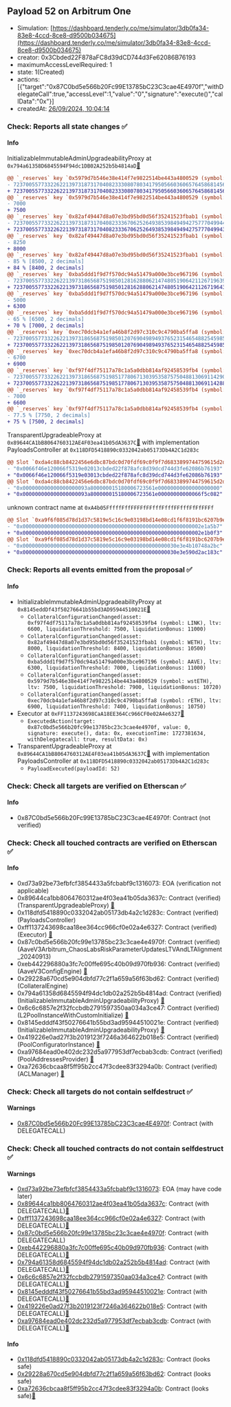 ## Payload 52 on Arbitrum One

- Simulation: [https://dashboard.tenderly.co/me/simulator/3db0fa34-83e8-4ccd-8ce8-d9500b034675](https://dashboard.tenderly.co/me/simulator/3db0fa34-83e8-4ccd-8ce8-d9500b034675)
- creator: 0x3Cbded22F878aFC8d39dCD744d3Fe62086B76193
- maximumAccessLevelRequired: 1
- state: 1(Created)
- actions: [{"target":"0x87C0bd5e566b20Fc99E13785bC23C3cae4E4970f","withDelegateCall":true,"accessLevel":1,"value":"0","signature":"execute()","callData":"0x"}]
- createdAt: [26/09/2024, 10:04:14](https://arbiscan.io/tx/0x57bf17633fc352e339c68c2a9362513acc584fb229b4a8ed84d1daf832c428f6)

### Check: Reports all state changes :white_check_mark:

#### Info


InitializableImmutableAdminUpgradeabilityProxy at `0x794a61358D6845594F94dc1DB02A252b5b4814aD`[:ghost:](https://github.com/bgd-labs/aave-address-book "AaveV3Arbitrum.POOL")
```diff
@@ `_reserves` key `0x5979d7b546e38e414f7e9822514be443a4800529 (symbol: wstETH).configuration.data` @@
- 7237005577332262213973187317040823330807803417950566036065764586814562900824
+ 7237005577332262213973187317040823330807803417950566036065764586814562901324
@@ `_reserves` key `0x5979d7b546e38e414f7e9822514be443a4800529 (symbol: wstETH).configuration.data_decoded.ltv` @@
- 7000
+ 7500
@@ `_reserves` key `0x82af49447d8a07e3bd95bd0d56f35241523fbab1 (symbol: WETH).configuration.data` @@
- 7237005577332262213973187317040823336706252649385398494942757770499441565754
+ 7237005577332262213973187317040823336706252649385398494942757770499435011904
@@ `_reserves` key `0x82af49447d8a07e3bd95bd0d56f35241523fbab1 (symbol: WETH).configuration.data_decoded.ltv` @@
- 8250
+ 8000
@@ `_reserves` key `0x82af49447d8a07e3bd95bd0d56f35241523fbab1 (symbol: WETH).configuration.data_decoded.liquidationThreshold` @@
- 85 % [8500, 2 decimals]
+ 84 % [8400, 2 decimals]
@@ `_reserves` key `0xba5ddd1f9d7f570dc94a51479a000e3bce967196 (symbol: AAVE).configuration.data` @@
- 7237005577332262213973186568751985012816288062147480519064211267196398343048
+ 7237005577332262213973186568751985012816288062147480519064211267196431112348
@@ `_reserves` key `0xba5ddd1f9d7f570dc94a51479a000e3bce967196 (symbol: AAVE).configuration.data_decoded.ltv` @@
- 5000
+ 6300
@@ `_reserves` key `0xba5ddd1f9d7f570dc94a51479a000e3bce967196 (symbol: AAVE).configuration.data_decoded.liquidationThreshold` @@
- 65 % [6500, 2 decimals]
+ 70 % [7000, 2 decimals]
@@ `_reserves` key `0xec70dcb4a1efa46b8f2d97c310c9c4790ba5ffa8 (symbol: rETH).configuration.data` @@
- 7237005577332262213973186568751985012076904989493765231546548825459853367852
+ 7237005577332262213973186568751985012076904989493765231546548825459853368052
@@ `_reserves` key `0xec70dcb4a1efa46b8f2d97c310c9c4790ba5ffa8 (symbol: rETH).configuration.data_decoded.ltv` @@
- 6700
+ 6900
@@ `_reserves` key `0xf97f4df75117a78c1a5a0dbb814af92458539fb4 (symbol: LINK).configuration.data` @@
- 7237005577332262213973186568751985177806713039535875750488130691142900915032
+ 7237005577332262213973186568751985177806713039535875750488130691142884530632
@@ `_reserves` key `0xf97f4df75117a78c1a5a0dbb814af92458539fb4 (symbol: LINK).configuration.data_decoded.ltv` @@
- 7000
+ 6600
@@ `_reserves` key `0xf97f4df75117a78c1a5a0dbb814af92458539fb4 (symbol: LINK).configuration.data_decoded.liquidationThreshold` @@
- 77.5 % [7750, 2 decimals]
+ 75 % [7500, 2 decimals]
```

TransparentUpgradeableProxy at `0x89644CA1bB8064760312AE4F03ea41b05dA3637C`[:ghost:](https://github.com/bgd-labs/aave-address-book "GovernanceV3Arbitrum.PAYLOADS_CONTROLLER") with implementation PayloadsController at `0x118DFD5418890c0332042ab05173Db4A2C1d283c`
```diff
@@ Slot `0xda4c88cb8422456e6dbc87bdc0d70fdf69c0f9f7d6833899744759615d2d4cc5` @@
- "0x0066f46e120066f5319e02013cbded22f878afc8d39dcd744d3fe62086b76193"
+ "0x0066f46e120066f5319e03013cbded22f878afc8d39dcd744d3fe62086b76193"
@@ Slot `0xda4c88cb8422456e6dbc87bdc0d70fdf69c0f9f7d6833899744759615d2d4cc6` @@
- "0x000000000000000000093a800000015180006723561e00000000000000000000"
+ "0x000000000000000000093a800000015180006723561e00000000000066f5c082"
```

unknown contract name at `0xA4b05FffffFffFFFFfFFfffFfffFFfffFfFfFFFf`
```diff
@@ Slot `0xa9f6f085d78d1d37c5819e5c16c9e03198bd14e08cd1f6f8191bc6207b9e9706` @@
- "0x0000000000000000000000000000000000000000000000000000000002e1a5b7"
+ "0x0000000000000000000000000000000000000000000000000000000002e1b0f3"
@@ Slot `0xa9f6f085d78d1d37c5819e5c16c9e03198bd14e08cd1f6f8191bc6207b9e970b` @@
- "0x00000000000000000000000000000000000000000000000030e3e4b10748a2bc"
+ "0x00000000000000000000000000000000000000000000000030e3e590d2ac183c"
```


### Check: Reports all events emitted from the proposal :white_check_mark:

#### Info

- InitializableImmutableAdminUpgradeabilityProxy at `0x8145eddDf43f50276641b55bd3AD95944510021E`[:ghost:](https://github.com/bgd-labs/aave-address-book "AaveV3Arbitrum.POOL_CONFIGURATOR")
  - `CollateralConfigurationChanged(asset: 0xf97f4df75117a78c1a5a0dbb814af92458539fb4 (symbol: LINK), ltv: 6600, liquidationThreshold: 7500, liquidationBonus: 11000)`
  - `CollateralConfigurationChanged(asset: 0x82af49447d8a07e3bd95bd0d56f35241523fbab1 (symbol: WETH), ltv: 8000, liquidationThreshold: 8400, liquidationBonus: 10500)`
  - `CollateralConfigurationChanged(asset: 0xba5ddd1f9d7f570dc94a51479a000e3bce967196 (symbol: AAVE), ltv: 6300, liquidationThreshold: 7000, liquidationBonus: 11000)`
  - `CollateralConfigurationChanged(asset: 0x5979d7b546e38e414f7e9822514be443a4800529 (symbol: wstETH), ltv: 7500, liquidationThreshold: 7900, liquidationBonus: 10720)`
  - `CollateralConfigurationChanged(asset: 0xec70dcb4a1efa46b8f2d97c310c9c4790ba5ffa8 (symbol: rETH), ltv: 6900, liquidationThreshold: 7400, liquidationBonus: 10750)`
- Executor at `0xFF1137243698CaA18EE364Cc966CF0e02A4e6327`[:ghost:](https://github.com/bgd-labs/aave-address-book "AaveV3Arbitrum.ACL_ADMIN, GovernanceV3Arbitrum.EXECUTOR_LVL_1")
  - `ExecutedAction(target: 0x87c0bd5e566b20fc99e13785bc23c3cae4e4970f, value: 0, signature: execute(), data: 0x, executionTime: 1727381634, withDelegatecall: true, resultData: 0x)`
- TransparentUpgradeableProxy at `0x89644CA1bB8064760312AE4F03ea41b05dA3637C`[:ghost:](https://github.com/bgd-labs/aave-address-book "GovernanceV3Arbitrum.PAYLOADS_CONTROLLER") with implementation PayloadsController at `0x118DFD5418890c0332042ab05173Db4A2C1d283c`
  - `PayloadExecuted(payloadId: 52)`

### Check: Check all targets are verified on Etherscan :white_check_mark:

#### Info

- 0x87C0bd5e566b20Fc99E13785bC23C3cae4E4970f: Contract (not verified) 

### Check: Check all touched contracts are verified on Etherscan :white_check_mark:

#### Info

- 0xd73a92be73efbfcf3854433a5fcbabf9c1316073: EOA (verification not applicable)
- 0x89644ca1bb8064760312ae4f03ea41b05da3637c: Contract (verified) (TransparentUpgradeableProxy) [:ghost:](https://github.com/bgd-labs/aave-address-book "GovernanceV3Arbitrum.PAYLOADS_CONTROLLER")
- 0x118dfd5418890c0332042ab05173db4a2c1d283c: Contract (verified) (PayloadsController) 
- 0xff1137243698caa18ee364cc966cf0e02a4e6327: Contract (verified) (Executor) [:ghost:](https://github.com/bgd-labs/aave-address-book "AaveV3Arbitrum.ACL_ADMIN, GovernanceV3Arbitrum.EXECUTOR_LVL_1")
- 0x87c0bd5e566b20fc99e13785bc23c3cae4e4970f: Contract (verified) (AaveV3Arbitrum_ChaosLabsRiskParameterUpdatesLTVAndLTAlignment_20240913) 
- 0xeb442296880a3fc7c00ffe695c40b09d970fb936: Contract (verified) (AaveV3ConfigEngine) [:ghost:](https://github.com/bgd-labs/aave-address-book "AaveV3Arbitrum.CONFIG_ENGINE")
- 0x29228a670cd5e904dbfd77c2f1a659a56f63bd62: Contract (verified) (CollateralEngine) 
- 0x794a61358d6845594f94dc1db02a252b5b4814ad: Contract (verified) (InitializableImmutableAdminUpgradeabilityProxy) [:ghost:](https://github.com/bgd-labs/aave-address-book "AaveV3Arbitrum.POOL")
- 0x6c6c6857e2f32fccbdb2791597350aa034a3ce47: Contract (verified) (L2PoolInstanceWithCustomInitialize) [:ghost:](https://github.com/bgd-labs/aave-address-book "AaveV3Arbitrum.POOL_IMPL")
- 0x8145edddf43f50276641b55bd3ad95944510021e: Contract (verified) (InitializableImmutableAdminUpgradeabilityProxy) [:ghost:](https://github.com/bgd-labs/aave-address-book "AaveV3Arbitrum.POOL_CONFIGURATOR")
- 0x419226e0ad27f3b2019123f7246a364622b018e5: Contract (verified) (PoolConfiguratorInstance) [:ghost:](https://github.com/bgd-labs/aave-address-book "AaveV3Arbitrum.POOL_CONFIGURATOR_IMPL")
- 0xa97684ead0e402dc232d5a977953df7ecbab3cdb: Contract (verified) (PoolAddressesProvider) [:ghost:](https://github.com/bgd-labs/aave-address-book "AaveV3Arbitrum.POOL_ADDRESSES_PROVIDER")
- 0xa72636cbcaa8f5ff95b2cc47f3cdee83f3294a0b: Contract (verified) (ACLManager) [:ghost:](https://github.com/bgd-labs/aave-address-book "AaveV3Arbitrum.ACL_MANAGER")

### Check: Check all targets do not contain selfdestruct :white_check_mark:

#### Warnings

- [0x87C0bd5e566b20Fc99E13785bC23C3cae4E4970f](https://arbiscan.io/address/0x87C0bd5e566b20Fc99E13785bC23C3cae4E4970f): Contract (with DELEGATECALL)

### Check: Check all touched contracts do not contain selfdestruct :white_check_mark:

#### Warnings

- [0xd73a92be73efbfcf3854433a5fcbabf9c1316073](https://arbiscan.io/address/0xd73a92be73efbfcf3854433a5fcbabf9c1316073): EOA (may have code later)
- [0x89644ca1bb8064760312ae4f03ea41b05da3637c](https://arbiscan.io/address/0x89644ca1bb8064760312ae4f03ea41b05da3637c): Contract (with DELEGATECALL)[:ghost:](https://github.com/bgd-labs/aave-address-book "GovernanceV3Arbitrum.PAYLOADS_CONTROLLER")
- [0xff1137243698caa18ee364cc966cf0e02a4e6327](https://arbiscan.io/address/0xff1137243698caa18ee364cc966cf0e02a4e6327): Contract (with DELEGATECALL)[:ghost:](https://github.com/bgd-labs/aave-address-book "AaveV3Arbitrum.ACL_ADMIN, GovernanceV3Arbitrum.EXECUTOR_LVL_1")
- [0x87c0bd5e566b20fc99e13785bc23c3cae4e4970f](https://arbiscan.io/address/0x87c0bd5e566b20fc99e13785bc23c3cae4e4970f): Contract (with DELEGATECALL)
- [0xeb442296880a3fc7c00ffe695c40b09d970fb936](https://arbiscan.io/address/0xeb442296880a3fc7c00ffe695c40b09d970fb936): Contract (with DELEGATECALL)[:ghost:](https://github.com/bgd-labs/aave-address-book "AaveV3Arbitrum.CONFIG_ENGINE")
- [0x794a61358d6845594f94dc1db02a252b5b4814ad](https://arbiscan.io/address/0x794a61358d6845594f94dc1db02a252b5b4814ad): Contract (with DELEGATECALL)[:ghost:](https://github.com/bgd-labs/aave-address-book "AaveV3Arbitrum.POOL")
- [0x6c6c6857e2f32fccbdb2791597350aa034a3ce47](https://arbiscan.io/address/0x6c6c6857e2f32fccbdb2791597350aa034a3ce47): Contract (with DELEGATECALL)[:ghost:](https://github.com/bgd-labs/aave-address-book "AaveV3Arbitrum.POOL_IMPL")
- [0x8145edddf43f50276641b55bd3ad95944510021e](https://arbiscan.io/address/0x8145edddf43f50276641b55bd3ad95944510021e): Contract (with DELEGATECALL)[:ghost:](https://github.com/bgd-labs/aave-address-book "AaveV3Arbitrum.POOL_CONFIGURATOR")
- [0x419226e0ad27f3b2019123f7246a364622b018e5](https://arbiscan.io/address/0x419226e0ad27f3b2019123f7246a364622b018e5): Contract (with DELEGATECALL)[:ghost:](https://github.com/bgd-labs/aave-address-book "AaveV3Arbitrum.POOL_CONFIGURATOR_IMPL")
- [0xa97684ead0e402dc232d5a977953df7ecbab3cdb](https://arbiscan.io/address/0xa97684ead0e402dc232d5a977953df7ecbab3cdb): Contract (with DELEGATECALL)[:ghost:](https://github.com/bgd-labs/aave-address-book "AaveV3Arbitrum.POOL_ADDRESSES_PROVIDER")

#### Info

- [0x118dfd5418890c0332042ab05173db4a2c1d283c](https://arbiscan.io/address/0x118dfd5418890c0332042ab05173db4a2c1d283c): Contract (looks safe)
- [0x29228a670cd5e904dbfd77c2f1a659a56f63bd62](https://arbiscan.io/address/0x29228a670cd5e904dbfd77c2f1a659a56f63bd62): Contract (looks safe)
- [0xa72636cbcaa8f5ff95b2cc47f3cdee83f3294a0b](https://arbiscan.io/address/0xa72636cbcaa8f5ff95b2cc47f3cdee83f3294a0b): Contract (looks safe)[:ghost:](https://github.com/bgd-labs/aave-address-book "AaveV3Arbitrum.ACL_MANAGER")


